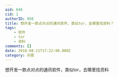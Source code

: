 ```yaml
---
aid: 646
cid: 1
authorID: 950
title: 想开发一款点对点的通讯软件，类似tor，去哪里找资料？
tags:
    - 软件
    - tor
    - 资料
comments: []
date: 2018-08-21T17:22:00.000Z
category: 问答
---
```


想开发一款点对点的通讯软件，类似tor，去哪里找资料
